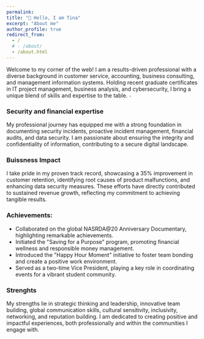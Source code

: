 ```yaml
---
permalink:
title: "👋 Hello, I am Tina"
excerpt: "About me"
author_profile: true
redirect_from: 
  - /
  # - /about/
  - /about.html
--- 
```



Welcome to my corner of the web! I am a results-driven professional with a diverse background in customer service, accounting, business consulting, and management information systems. Holding recent graduate certificates in IT project management, business analysis, and cybersecurity, I bring a unique blend of skills and expertise to the table.
`-`
### Security and financial expertise
My professional journey has equipped me with a strong foundation in documenting security incidents, proactive incident management, financial audits, and data security. I am passionate about ensuring the integrity and confidentiality of information, contributing to a secure digital landscape.

### Buissness Impact
I take pride in my proven track record, showcasing a 35% improvement in customer retention, identifying root causes of product malfunctions, and enhancing data security measures. These efforts have directly contributed to sustained revenue growth, reflecting my commitment to achieving tangible results.

### Achievements:

* Collaborated on the global NASRDA@20 Anniversary Documentary, highlighting remarkable achievements.
* Initiated the "Saving for a Purpose" program, promoting financial wellness and responsible money management.
* Introduced the "Happy Hour Moment" initiative to foster team bonding and create a positive work environment.
* Served as a two-time Vice President, playing a key role in coordinating events for a vibrant student community.

### Strenghts

My strengths lie in strategic thinking and leadership, innovative team building, global communication skills, cultural sensitivity, inclusivity, networking, and reputation building. I am dedicated to creating positive and impactful experiences, both professionally and within the communities I engage with.
